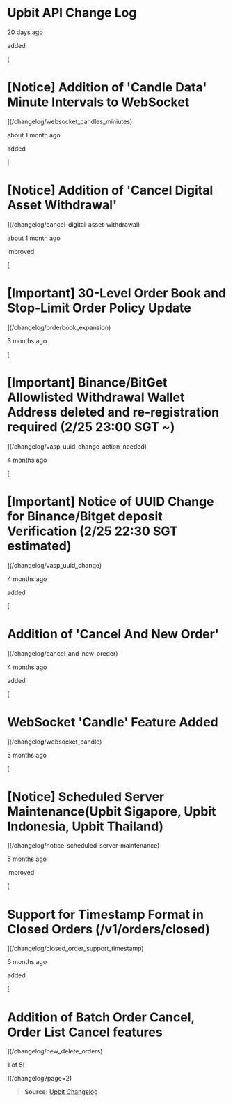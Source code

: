 # Upbit API Change Log

20 days ago

added

[

# \[Notice\] Addition of 'Candle Data' Minute Intervals to WebSocket

](/changelog/websocket_candles_miniutes)

about 1 month ago

added

[

# \[Notice\] Addition of 'Cancel Digital Asset Withdrawal'

](/changelog/cancel-digital-asset-withdrawal)

about 1 month ago

improved

[

# \[Important\] 30-Level Order Book and Stop-Limit Order Policy Update

](/changelog/orderbook_expansion)

3 months ago

[

# \[Important\] Binance/BitGet Allowlisted Withdrawal Wallet Address deleted and re-registration required (2/25 23:00 SGT ~)

](/changelog/vasp_uuid_change_action_needed)

4 months ago

[

# \[Important\] Notice of UUID Change for Binance/Bitget deposit Verification (2/25 22:30 SGT estimated)

](/changelog/vasp_uuid_change)

4 months ago

added

[

# Addition of 'Cancel And New Order'

](/changelog/cancel_and_new_oreder)

4 months ago

added

[

# WebSocket 'Candle' Feature Added

](/changelog/websocket_candle)

5 months ago

[

# \[Notice\] Scheduled Server Maintenance(Upbit Sigapore, Upbit Indonesia, Upbit Thailand)

](/changelog/notice-scheduled-server-maintenance)

5 months ago

improved

[

# Support for Timestamp Format in Closed Orders (/v1/orders/closed)

](/changelog/closed_order_support_timestamp)

6 months ago

added

[

# Addition of Batch Order Cancel, Order List Cancel features

](/changelog/new_delete_orders)

1 of 5[

](/changelog?page=2)

> **Source:** [Upbit Changelog](https://global-docs.upbit.com/changelog)
